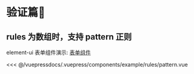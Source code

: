 # 验证篇🌟

## rules 为数组时，支持 pattern 正则
element-ui 表单组件演示: [表单组件](https://element.eleme.io/#/zh-CN/component/radio)

<demo-block>
<example-rules-pattern slot="source"/>
 <<< @/vuepressdocs/.vuepress/components/example/rules/pattern.vue
</demo-block>